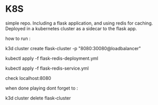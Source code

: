 # K8S
simple repo. Including a flask application, and using redis for caching. Deployed in a kubernetes cluster as a sidecar to the flask app.

how to run :

k3d cluster create flask-cluster -p "8080:30080@loadbalancer"

kubectl apply -f flask-redis-deployment.yml

kubectl apply -f flask-redis-service.yml


check localhost:8080 


when done playing dont forget to :

k3d cluster delete flask-cluster


